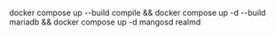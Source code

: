 docker compose up --build compile && docker compose up -d --build mariadb && docker compose up -d mangosd realmd
